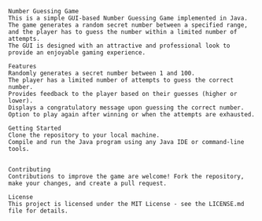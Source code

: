 	Number Guessing Game		
	This is a simple GUI-based Number Guessing Game implemented in Java. 
 	The game generates a random secret number between a specified range, and the player has to guess the number within a limited number of attempts. 
  	The GUI is designed with an attractive and professional look to provide an enjoyable gaming experience.

	Features
	Randomly generates a secret number between 1 and 100.
	The player has a limited number of attempts to guess the correct number.
	Provides feedback to the player based on their guesses (higher or lower).
	Displays a congratulatory message upon guessing the correct number.
	Option to play again after winning or when the attempts are exhausted.
	
 	Getting Started
	Clone the repository to your local machine.
	Compile and run the Java program using any Java IDE or command-line tools.


	Contributing
	Contributions to improve the game are welcome! Fork the repository, make your changes, and create a pull request.

	License
	This project is licensed under the MIT License - see the LICENSE.md file for details.
